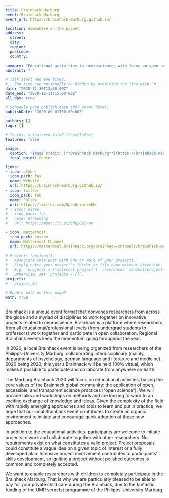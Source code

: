 ```yaml
---
title: Brainhack Marburg
event: Brainhack Marburg
event_url: https://brainhack-marburg.github.io/

location: Somewhere on the planet
address:
  street:
  city:
  region:
  postcode:
  country:

summary: "Educational activities in neurosciences with focus on open science procedures."
abstract: " "

# Talk start and end times.
#   End time can optionally be hidden by prefixing the line with `#`.
date: "2020-11-30T13:00:00Z"
date_end: "2020-12-11T15:00:00Z"
all_day: true

# Schedule page publish date (NOT event date).
publishDate: "2020-09-01T00:00:00Z"

authors: []
tags: []

# Is this a featured talk? (true/false)
featured: false

image:
  caption: 'Image credit: [**Brainhack Marburg**](https://brainhack-marburg.github.io/)'
  focal_point: center

links:
- icon: globe
  icon_pack: fas
  name: Website
  url: https://brainhack-marburg.github.io/
- icon: twitter
  icon_pack: fab
  name: Follow
  url: https://twitter.com/OpenScienceUM
# - icon: video
#   icon_pack: fas
#   name: Streaming
#   url: https://meet.jit.si/bhg2020-ny

- icon: mattermost
  icon_pack: custom
  name: Mattermost Channel
  url: https://mattermost.brainhack.org/brainhack/channels/brainhack-marburg

# Projects (optional).
#   Associate this post with one or more of your projects.
#   Simply enter your project's folder or file name without extension.
#   E.g. `projects = ["internal-project"]` references `content/project/deep-learning/index.md`.
#   Otherwise, set `projects = []`.
projects:
# - project_84

# Enable math on this page?
math: true
---
```


Brainhack is a unique event format that convenes researchers from across the globe and a myriad of disciplines to work together on innovative projects related to neuroscience. Brainhack is a platform where researchers from all educational/professional levels (from undergrad students to professors) work together and participate in open collaboration. Regional Brainhack events keep the momentum going throughout the year.

In 2020, a local Brainhack event is being organized from researchers of the Philipps-University Marburg, collaborating interdisciplinary (mainly, departments of psychology, german language and literature and medicine). 2020 being 2020, this year’s Brainhack will be held 100% virtual, which makes it possible to participate and collaborate from anywhere on earth.

The Marburg Brainhack 2020 will focus on educational activities, basing the core values of the Brainhack global community: the application of open, accessible, and transparent science practices (“open science”). We will provide talks and workshops on methods and are looking forward to an exciting exchange of knowledge and ideas. Given the complexity of the field with rapidly emerging approaches and tools to learn and put in practice, we hope that our local Brainhack event contributes to create an organic environment to initiate and encourage quick adoption of these new approaches. 

In addition to the educational activities, participants are welcome to initiate projects to work and collaborate together with other researchers. No requirements exist on what constitutes a valid project. Project proposals could constitute a vague idea on a given topic of interest or a fully developed plan. Intensive project involvement contributes to participants’ skills development, so igniting a project without polished outcomes is common and completely accepted.

We want to enable researchers with children to completely participate in the Brainhack Marburg. That is why we are particularly pleased to be able to pay for your private child care during the Brainhack, due to the fantastic funding of the UMR vernetzt programme of the Philipps-University Marburg.